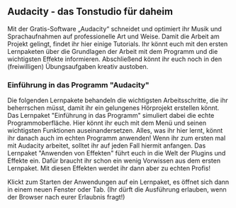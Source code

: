 ## Audacity - das Tonstudio für daheim

Mit der Gratis-Software „Audacity“ schneidet und optimiert ihr Musik und Sprachaufnahmen auf professionelle Art und Weise. Damit die Arbeit am Projekt gelingt, findet ihr hier einige Tutorials. Ihr könnt euch mit den ersten Lernpaketen über die Grundlagen der Arbeit mit dem Programm und die wichtigsten Effekte informieren. Abschließend könnt ihr euch noch in den (freiwilligen) Übungsaufgaben kreativ austoben.

### Einführung in das Programm "Audacity"

Die folgenden Lernpakete behandeln die wichtigsten Arbeitsschritte, die ihr beherrschen müsst, damit ihr ein gelungenes Hörprojekt erstellen könnt. Das Lernpaket "Einführung in das Programm" simuliert dabei die echte Programmoberfläche. Hier könnt ihr euch mit dem Menü und seinen wichtigsten Funktionen auseinandersetzen. Alles, was ihr hier lernt, könnt ihr danach auch im echten Programm anwenden! Wenn ihr zum ersten mal mit Audacity arbeitet, solltet ihr auf jeden Fall hiermit anfangen. Das Lernpaket "Anwenden von Effekten" führt euch in die Welt der Plugins und Effekte ein. Dafür braucht ihr schon ein wenig Vorwissen aus dem ersten Lernpaket. Mit diesen Effekten werdet ihr dann aber zu echten Profis!

Klickt zum Starten der Anwendungen auf ein Lernpaket, es öffnet sich dann in einem neuen Fenster oder Tab. (Ihr dürft die Ausführung erlauben, wenn der Browser nach eurer Erlaubnis fragt!)
